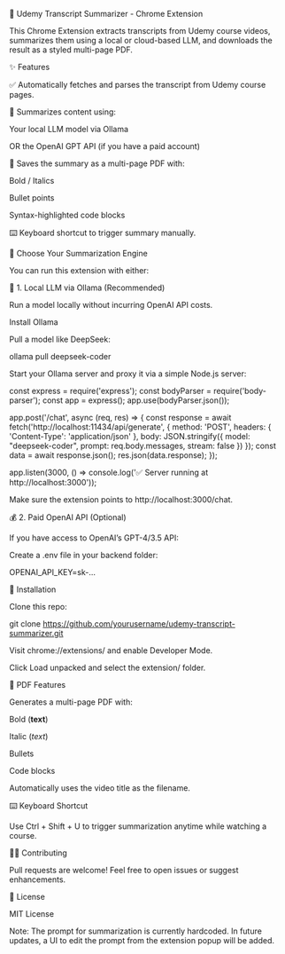 🧐 Udemy Transcript Summarizer - Chrome Extension

This Chrome Extension extracts transcripts from Udemy course videos, summarizes them using a local or cloud-based LLM, and downloads the result as a styled multi-page PDF.

✨ Features

✅ Automatically fetches and parses the transcript from Udemy course pages.

🧠 Summarizes content using:

Your local LLM model via Ollama

OR the OpenAI GPT API (if you have a paid account)

📄 Saves the summary as a multi-page PDF with:

Bold / Italics

Bullet points

Syntax-highlighted code blocks

⌨️ Keyboard shortcut to trigger summary manually.

🧠 Choose Your Summarization Engine

You can run this extension with either:

🔌 1. Local LLM via Ollama (Recommended)

Run a model locally without incurring OpenAI API costs.

Install Ollama

Pull a model like DeepSeek:

ollama pull deepseek-coder

Start your Ollama server and proxy it via a simple Node.js server:

const express = require('express');
const bodyParser = require('body-parser');
const app = express();
app.use(bodyParser.json());

app.post('/chat', async (req, res) => {
  const response = await fetch('http://localhost:11434/api/generate', {
    method: 'POST',
    headers: { 'Content-Type': 'application/json' },
    body: JSON.stringify({
      model: "deepseek-coder",
      prompt: req.body.messages,
      stream: false
    })
  });
  const data = await response.json();
  res.json(data.response);
});

app.listen(3000, () => console.log('✅ Server running at http://localhost:3000'));

Make sure the extension points to http://localhost:3000/chat.

💰 2. Paid OpenAI API (Optional)

If you have access to OpenAI’s GPT-4/3.5 API:

Create a .env file in your backend folder:

OPENAI_API_KEY=sk-...


📆 Installation

Clone this repo:

git clone https://github.com/yourusername/udemy-transcript-summarizer.git

Visit chrome://extensions/ and enable Developer Mode.

Click Load unpacked and select the extension/ folder.

📄 PDF Features

Generates a multi-page PDF with:

Bold (**text**)

Italic (_text_)

Bullets

Code blocks

Automatically uses the video title as the filename.

⌨️ Keyboard Shortcut

Use Ctrl + Shift + U to trigger summarization anytime while watching a course.

👩‍💻 Contributing

Pull requests are welcome! Feel free to open issues or suggest enhancements.

📜 License

MIT License

Note: The prompt for summarization is currently hardcoded. In future updates, a UI to edit the prompt from the extension popup will be added.

